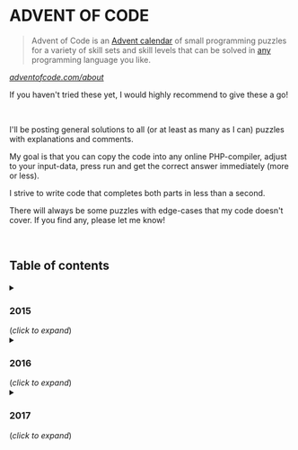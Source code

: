# ADVENT OF CODE
> Advent of Code is an [Advent calendar](https://en.wikipedia.org/wiki/Advent_calendar) of small programming puzzles for a variety of skill sets and skill levels that can be solved in [any](https://github.com/search?q=advent+of+code) programming language you like.

*[adventofcode.com/about](https://adventofcode.com/about)*

If you haven't tried these yet, I would highly recommend to give these a go!

&nbsp;

I'll be posting general solutions to all (or at least as many as I can) puzzles with explanations and comments.

My goal is that you can copy the code into any online PHP-compiler, adjust to your input-data, press run and get the correct answer immediately (more or less).

I strive to write code that completes both parts in less than a second.

There will always be some puzzles with edge-cases that my code doesn't cover. If you find any, please let me know!

&nbsp;

## Table of contents

<details>
  <summary><h3>2015</h3> (<i>click to expand</i>)</summary>

|     SOLUTION      | PUZZLE                                                                          |
|:-----------------:|:--------------------------------------------------------------------------------|
| [01](2015/01.php) | *[Not Quite Lisp](https://adventofcode.com/2015/day/1)*                         |
| [02](2015/02.php) | *[I Was Told There Would Be No Math](https://adventofcode.com/2015/day/2)*      |
| [03](2015/03.php) | *[Perfectly Spherical Houses in a Vacuum](https://adventofcode.com/2015/day/3)* |
| [04](2015/04.php) | *[The Ideal Stocking Stuffer](https://adventofcode.com/2015/day/4)*             |
| [05](2015/05.php) | *[Doesn't He Have Intern-Elves For This?](https://adventofcode.com/2015/day/5)* |
| [06](2015/06.php) | *[Probably a Fire Hazard](https://adventofcode.com/2015/day/6)*                 |
| [07](2015/07.php) | *[Some Assembly Required](https://adventofcode.com/2015/day/7)*                 |
| [08](2015/08.php) | *[Matchsticks](https://adventofcode.com/2015/day/8)*                            |
| [09](2015/09.php) | *[All in a Single Night](https://adventofcode.com/2015/day/9)*                  |
| [10](2015/10.php) | *[Elves Look, Elves Say](https://adventofcode.com/2015/day/10)*                 |
| [11](2015/11.php) | *[Corporate Policy](https://adventofcode.com/2015/day/11)*                      |
| [12](2015/12.php) | *[JSAbacusFramework.io](https://adventofcode.com/2015/day/12)*                  |
| [13](2015/13.php) | *[Knights of the Dinner Table](https://adventofcode.com/2015/day/13)*           |
| [14](2015/14.php) | *[Reindeer Olympics](https://adventofcode.com/2015/day/14)*                     |
| [15](2015/15.php) | *[Science for Hungry People](https://adventofcode.com/2015/day/15)*             |
| [16](2015/16.php) | *[Aunt Sue](https://adventofcode.com/2015/day/16)*                              |
| [17](2015/17.php) | *[No Such Thing as Too Much](https://adventofcode.com/2015/day/17)*             |
| [18](2015/18.php) | *[Like a GIF For Your Yard](https://adventofcode.com/2015/day/18)*              |
| [19](2015/19.php) | *[Medicine for Rudolph](https://adventofcode.com/2015/day/19)*                  |
| [20](2015/20.php) | *[Infinite Elves and Infinite Houses](https://adventofcode.com/2015/day/20)*    |
| [21](2015/21.php) | *[RPG Simulator 20XX](https://adventofcode.com/2015/day/21)*                    |
| [22](2015/22.php) | *[Wizard Simulator 20XX](https://adventofcode.com/2015/day/22)*                 |
| [23](2015/23.php) | *[Opening the Turing Lock](https://adventofcode.com/2015/day/23)*               |
| [24](2015/24.php) | *[It Hangs in the Balance](https://adventofcode.com/2015/day/24)*               |
| [25](2015/25.php) | *[Let It Snow](https://adventofcode.com/2015/day/25)*                           |
</details>



<details>
  <summary><h3>2016</h3> (<i>click to expand</i>)</summary>

|        SOLUTION         | PUZZLE                                                                           |
|:-----------------------:|:---------------------------------------------------------------------------------|
|    [01](2016/01.php)    | *[No Time for a Taxicab](https://adventofcode.com/2016/day/1)*                   |
|    [02](2016/02.php)    | *[Bathroom Security](https://adventofcode.com/2016/day/2)*                       |
|    [03](2016/03.php)    | *[Squares With Three Sides](https://adventofcode.com/2016/day/3)*                |
|    [04](2016/04.php)    | *[Security Through Obscurity](https://adventofcode.com/2016/day/4)*              |
|    [05](2016/05.php)    | *[How About a Nice Game of Chess?](https://adventofcode.com/2016/day/5)*         |
|    [06](2016/06.php)    | *[Signals and Noise](https://adventofcode.com/2016/day/6)*                       |
|    [07](2016/07.php)    | *[Internet Protocol Version 7](https://adventofcode.com/2016/day/7)*             |
|    [08](2016/08.php)    | *[Two-Factor Authentication](https://adventofcode.com/2016/day/8)*               |
|    [09](2016/09.php)    | *[Explosives in Cyberspace](https://adventofcode.com/2016/day/9)*                |
|    [10](2016/10.php)    | *[Balance Bots](https://adventofcode.com/2016/day/10)*                           |
| *working on a solution* | *[Radioisotope Thermoelectric Generators](https://adventofcode.com/2016/day/11)* |
|    [12](2016/12.php)    | *[Leonardo's Monorail](https://adventofcode.com/2016/day/12)*                    |
|    [13](2016/13.php)    | *[A Maze of Twisty Little Cubicles](https://adventofcode.com/2016/day/13)*       |
|    [14](2016/14.php)    | *[One-Time Pad](https://adventofcode.com/2016/day/14)*                           |
|    [15](2016/15.php)    | *[Timing is Everything](https://adventofcode.com/2016/day/15)*                   |
|    [16](2016/16.php)    | *[Dragon Checksum](https://adventofcode.com/2016/day/16)*                        |
|    [17](2016/17.php)    | *[Two Steps Forward](https://adventofcode.com/2016/day/17)*                      |
|    [18](2016/18.php)    | *[Like a Rogue](https://adventofcode.com/2016/day/18)*                           |
|    [19](2016/19.php)    | *[An Elephant Named Joseph](https://adventofcode.com/2016/day/19)*               |
|    [20](2016/20.php)    | *[Firewall Rules](https://adventofcode.com/2016/day/20)*                         |
|    [21](2016/21.php)    | *[Scrambled Letters and Hash](https://adventofcode.com/2016/day/21)*             |
|    [22](2016/22.php)    | *[Grid Computing](https://adventofcode.com/2016/day/22)*                         |
|    [23](2016/23.php)    | *[Safe Cracking](https://adventofcode.com/2016/day/23)*                          |
|    [24](2016/24.php)    | *[Air Duct Spelunking](https://adventofcode.com/2016/day/24)*                    |
|    [25](2016/25.php)    | *[Clock Signal](https://adventofcode.com/2016/day/25)*                           |
</details>



<details>
  <summary><h3>2017</h3> (<i>click to expand</i>)</summary>

|     SOLUTION      | PUZZLE                                                   |
|:-----------------:|:---------------------------------------------------------|
| [01](2017/01.php) | *[Inverse Captcha](https://adventofcode.com/2017/day/1)* |
</details>
